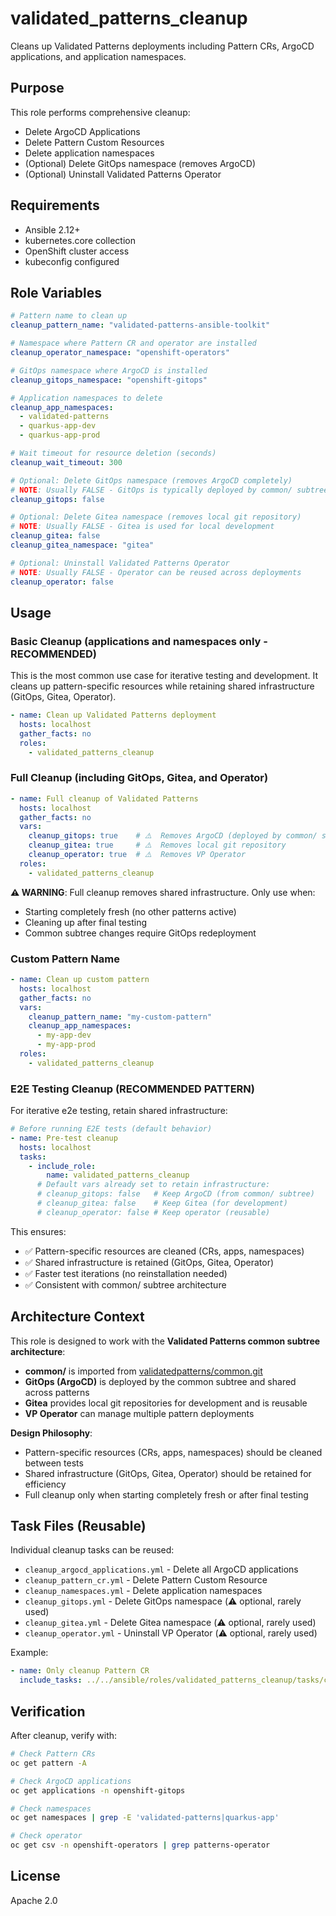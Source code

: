 # validated_patterns_cleanup

Cleans up Validated Patterns deployments including Pattern CRs, ArgoCD applications, and application namespaces.

## Purpose

This role performs comprehensive cleanup:

- Delete ArgoCD Applications
- Delete Pattern Custom Resources
- Delete application namespaces
- (Optional) Delete GitOps namespace (removes ArgoCD)
- (Optional) Uninstall Validated Patterns Operator

## Requirements

- Ansible 2.12+
- kubernetes.core collection
- OpenShift cluster access
- kubeconfig configured

## Role Variables

```yaml
# Pattern name to clean up
cleanup_pattern_name: "validated-patterns-ansible-toolkit"

# Namespace where Pattern CR and operator are installed
cleanup_operator_namespace: "openshift-operators"

# GitOps namespace where ArgoCD is installed
cleanup_gitops_namespace: "openshift-gitops"

# Application namespaces to delete
cleanup_app_namespaces:
  - validated-patterns
  - quarkus-app-dev
  - quarkus-app-prod

# Wait timeout for resource deletion (seconds)
cleanup_wait_timeout: 300

# Optional: Delete GitOps namespace (removes ArgoCD completely)
# NOTE: Usually FALSE - GitOps is typically deployed by common/ subtree
cleanup_gitops: false

# Optional: Delete Gitea namespace (removes local git repository)
# NOTE: Usually FALSE - Gitea is used for local development
cleanup_gitea: false
cleanup_gitea_namespace: "gitea"

# Optional: Uninstall Validated Patterns Operator
# NOTE: Usually FALSE - Operator can be reused across deployments
cleanup_operator: false
```

## Usage

### Basic Cleanup (applications and namespaces only - RECOMMENDED)

This is the most common use case for iterative testing and development. It cleans up pattern-specific resources while retaining shared infrastructure (GitOps, Gitea, Operator).

```yaml
- name: Clean up Validated Patterns deployment
  hosts: localhost
  gather_facts: no
  roles:
    - validated_patterns_cleanup
```

### Full Cleanup (including GitOps, Gitea, and Operator)

```yaml
- name: Full cleanup of Validated Patterns
  hosts: localhost
  gather_facts: no
  vars:
    cleanup_gitops: true    # ⚠️  Removes ArgoCD (deployed by common/ subtree)
    cleanup_gitea: true     # ⚠️  Removes local git repository
    cleanup_operator: true  # ⚠️  Removes VP Operator
  roles:
    - validated_patterns_cleanup
```

**⚠️ WARNING**: Full cleanup removes shared infrastructure. Only use when:
- Starting completely fresh (no other patterns active)
- Cleaning up after final testing
- Common subtree changes require GitOps redeployment

### Custom Pattern Name

```yaml
- name: Clean up custom pattern
  hosts: localhost
  gather_facts: no
  vars:
    cleanup_pattern_name: "my-custom-pattern"
    cleanup_app_namespaces:
      - my-app-dev
      - my-app-prod
  roles:
    - validated_patterns_cleanup
```

### E2E Testing Cleanup (RECOMMENDED PATTERN)

For iterative e2e testing, retain shared infrastructure:

```yaml
# Before running E2E tests (default behavior)
- name: Pre-test cleanup
  hosts: localhost
  tasks:
    - include_role:
        name: validated_patterns_cleanup
      # Default vars already set to retain infrastructure:
      # cleanup_gitops: false   # Keep ArgoCD (from common/ subtree)
      # cleanup_gitea: false    # Keep Gitea (for development)
      # cleanup_operator: false # Keep operator (reusable)
```

This ensures:
- ✅ Pattern-specific resources are cleaned (CRs, apps, namespaces)
- ✅ Shared infrastructure is retained (GitOps, Gitea, Operator)
- ✅ Faster test iterations (no reinstallation needed)
- ✅ Consistent with common/ subtree architecture

## Architecture Context

This role is designed to work with the **Validated Patterns common subtree architecture**:

- **common/** is imported from [validatedpatterns/common.git](https://github.com/validatedpatterns/common.git)
- **GitOps (ArgoCD)** is deployed by the common subtree and shared across patterns
- **Gitea** provides local git repositories for development and is reusable
- **VP Operator** can manage multiple pattern deployments

**Design Philosophy**:
- Pattern-specific resources (CRs, apps, namespaces) should be cleaned between tests
- Shared infrastructure (GitOps, Gitea, Operator) should be retained for efficiency
- Full cleanup only when starting completely fresh or after final testing

## Task Files (Reusable)

Individual cleanup tasks can be reused:

- `cleanup_argocd_applications.yml` - Delete all ArgoCD applications
- `cleanup_pattern_cr.yml` - Delete Pattern Custom Resource
- `cleanup_namespaces.yml` - Delete application namespaces
- `cleanup_gitops.yml` - Delete GitOps namespace (⚠️ optional, rarely used)
- `cleanup_gitea.yml` - Delete Gitea namespace (⚠️ optional, rarely used)
- `cleanup_operator.yml` - Uninstall VP Operator (⚠️ optional, rarely used)

Example:
```yaml
- name: Only cleanup Pattern CR
  include_tasks: ../../ansible/roles/validated_patterns_cleanup/tasks/cleanup_pattern_cr.yml
```

## Verification

After cleanup, verify with:

```bash
# Check Pattern CRs
oc get pattern -A

# Check ArgoCD applications
oc get applications -n openshift-gitops

# Check namespaces
oc get namespaces | grep -E 'validated-patterns|quarkus-app'

# Check operator
oc get csv -n openshift-operators | grep patterns-operator
```

## License

Apache 2.0
